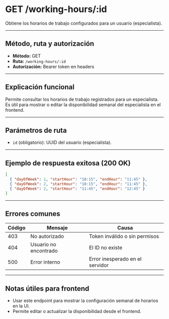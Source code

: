 # GET /working-hours/:id

Obtiene los horarios de trabajo configurados para un usuario (especialista).

---

## Método, ruta y autorización

- **Método:** GET
- **Ruta:** `/working-hours/:id`
- **Autorización:** Bearer token en headers

---

## Explicación funcional

Permite consultar los horarios de trabajo registrados para un especialista. Es útil para mostrar o editar la disponibilidad semanal del especialista en el frontend.

---

## Parámetros de ruta

- `id` (obligatorio): UUID del usuario (especialista).

---

## Ejemplo de respuesta exitosa (200 OK)

```json
[
  { "dayOfWeek": 1, "startHour": "10:15", "endHour": "11:45" },
  { "dayOfWeek": 2, "startHour": "10:15", "endHour": "11:45" },
  { "dayOfWeek": 2, "startHour": "11:45", "endHour": "12:45" }
]
```

---

## Errores comunes

| Código | Mensaje               | Causa                           |
| ------ | --------------------- | ------------------------------- |
| 403    | No autorizado         | Token inválido o sin permisos   |
| 404    | Usuario no encontrado | El ID no existe                 |
| 500    | Error interno         | Error inesperado en el servidor |

---

## Notas útiles para frontend

- Usar este endpoint para mostrar la configuración semanal de horarios en la UI.
- Permite editar o actualizar la disponibilidad desde el frontend.
